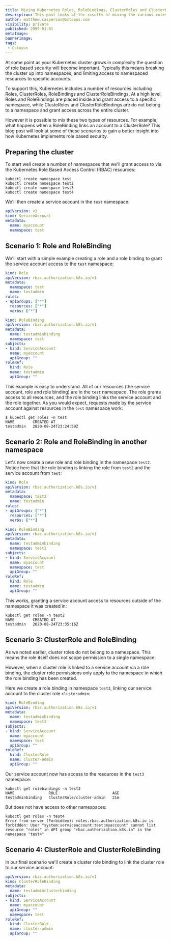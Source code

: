 ```yaml
---
title: Mixing Kubernetes Roles, RoleBindings, ClusterRoles and ClusterBindings
description: This post looks at the results of mixing the various roles and bindings available in Kubernetes
author: matthew.casperson@octopus.com
visibility: private
published: 2999-01-01
metaImage: 
bannerImage: 
tags:
 - Octopus
---
```


At some point as your Kubernetes cluster grows in complexity the question of role based security will become important. Typically this means breaking the cluster up into namespaces, and limiting access to namespaced resources to specific accounts.

To support this, Kubernetes includes a number of resources including Roles, ClusterRoles, RoleBindings and ClusterRoleBindings. At a high level, Roles and RoleBindings are placed inside and grant access to a specific namespace, while ClusteRoles and ClusterRoleBindings are do not belong to a namespace and grant access across the entire cluster.

However it is possible to mix these two types of resources. For example, what happens when a RoleBinding links an account to a ClusterRole? This blog post will look at some of these scenarios to gain a better insight into how Kubernetes implements role based security.

## Preparing the cluster

To start well create a number of namespaces that we'll grant access to via the Kubernetes Role Based Access Control (RBAC) resources:

```
kubectl create namespace test
kubectl create namespace test2
kubectl create namespace test3
kubectl create namespace test4
```

We'll then create a service account in the `test` namespace:

```YAML
apiVersion: v1
kind: ServiceAccount
metadata:
  name: myaccount
  namespace: test
```

## Scenario 1: Role and RoleBinding

We'll start with a simple example creating a role and a role binding to grant the service account access to the `test` namespace:

```YAML
kind: Role
apiVersion: rbac.authorization.k8s.io/v1
metadata:
  namespace: test
  name: testadmin
rules:
- apiGroups: ["*"]
  resources: ["*"]
  verbs: ["*"]
```

```YAML
kind: RoleBinding
apiVersion: rbac.authorization.k8s.io/v1
metadata:
  name: testadminbinding
  namespace: test
subjects:
- kind: ServiceAccount
  name: myaccount
  apiGroup: ""
roleRef:
  kind: Role
  name: testadmin
  apiGroup: ""
```

This example is easy to understand. All of our resources (the service account, role and role binding) are in the `test` namespace. The role grants access to all resources, and the role binding links the service account and the role together. As you would expect, requests made by the service account against resources in the `test` namespace work:

```
$ kubectl get roles -n test
NAME        CREATED AT
testadmin   2020-08-24T23:24:59Z
```

## Scenario 2: Role and RoleBinding in another namespace

Let's now create a new role and role binding in the namespace `test2`. Notice here that the role binding is linking the role from `test2` and the service account from `test`:

```YAML
kind: Role
apiVersion: rbac.authorization.k8s.io/v1
metadata:
  namespace: test2
  name: testadmin
rules:
- apiGroups: ["*"]
  resources: ["*"]
  verbs: ["*"]
```

```YAML
kind: RoleBinding
apiVersion: rbac.authorization.k8s.io/v1
metadata:
  name: testadminbinding
  namespace: test2
subjects:
- kind: ServiceAccount
  name: myaccount
  namespace: test
  apiGroup: ""
roleRef:
  kind: Role
  name: testadmin
  apiGroup: ""
```

This works, granting a service account access to resources outside of the namespace it was created in:

```
kubectl get roles -n test2
NAME        CREATED AT
testadmin   2020-08-24T23:35:16Z
```

## Scenario 3: ClusterRole and RoleBinding

As we noted earlier, cluster roles do not belong to a namespace. This means the role itself does not scope permission to a single namespace.

However, when a cluster role is linked to a service account via a role binding, the cluster role permissions only apply to the namespace in which the role binding has been created.

Here we create a role binding in namespace `test3`, linking our service account to the cluster role `clusteradmin`:

```YAML
kind: RoleBinding
apiVersion: rbac.authorization.k8s.io/v1
metadata:
  name: testadminbinding
  namespace: test3
subjects:
- kind: ServiceAccount
  name: myaccount
  namespace: test
  apiGroup: ""
roleRef:
  kind: ClusterRole
  name: cluster-admin
  apiGroup: ""
```

Our service account now has access to the resources in the `test3` namespace:

```
kubectl get rolebindings -n test3
NAME               ROLE                        AGE
testadminbinding   ClusterRole/cluster-admin   21m
```

But does not have access to other namespaces:

```
kubectl get roles -n test4
Error from server (Forbidden): roles.rbac.authorization.k8s.io is forbidden: User "system:serviceaccount:test:myaccount" cannot list resource "roles" in API group "rbac.authorization.k8s.io" in the namespace "test4"
```

## Scenario 4: ClusterRole and ClusterRoleBinding

In our final scenario we'll create a cluster role binding to link the cluster role to our service account:

```YAML
apiVersion: rbac.authorization.k8s.io/v1
kind: ClusterRoleBinding
metadata:
  name: testadminclusterbinding
subjects:
- kind: ServiceAccount
  name: myaccount
  apiGroup: ""
  namespace: test
roleRef:
  kind: ClusterRole
  name: cluster-admin
  apiGroup: ""
```